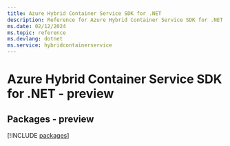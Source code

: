 ```yaml
---
title: Azure Hybrid Container Service SDK for .NET
description: Reference for Azure Hybrid Container Service SDK for .NET
ms.date: 02/12/2024
ms.topic: reference
ms.devlang: dotnet
ms.service: hybridcontainerservice
---
```

# Azure Hybrid Container Service SDK for .NET - preview
## Packages - preview
[!INCLUDE [packages](hybrid-container-service-index.md)]